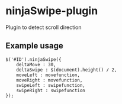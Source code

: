 ninjaSwipe-plugin
=================

Plugin to detect scroll direction


Example usage
-----------------


    $('#ID').ninjaSwipe({
        deltaMove : 30,
        deltaSwipe : $(document).height() / 2,
        moveLeft : movefunction,
        moveRight : movefunction,
        swipeLeft : swipefunction,
        swipeRight : swipefunction
    });
